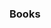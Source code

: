 <!-- Reading -->

### Books

<!-- Listening -->

<!-- Watching -->

<!-- Discussing -->

<!-- Doing -->